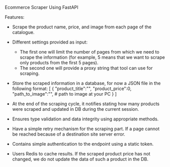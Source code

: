 Ecommerce Scraper Using FastAPI

Features:

- Scrape the product name, price, and image from each page of the catalogue. 

- Different settings provided as input:
  - The first one will limit the number of pages from which we need to scrape the information (for example, 5 means that we want to scrape only products from the first 5 pages).
  - The second one will provide a proxy string that tool can use for scraping.

- Store the scraped information in a database, for now a JSON file in the following format:
    [
      {
        "product_title":"",
        "product_price":0,
        "path_to_image":"", # path to image at your PC
      }
    ]

- At the end of the scraping cycle, it notifies stating how many products were scraped and updated in DB during the current session.

- Ensures type validation and data integrity using appropriate methods.

- Have a simple retry mechanism for the scraping part. If a page cannot be reached because of a destination site server error.

- Contains simple authentication to the endpoint using a static token.

- Users Redis to cache results. If the scraped product price has not changed, we do not update the data of such a product in the DB.

